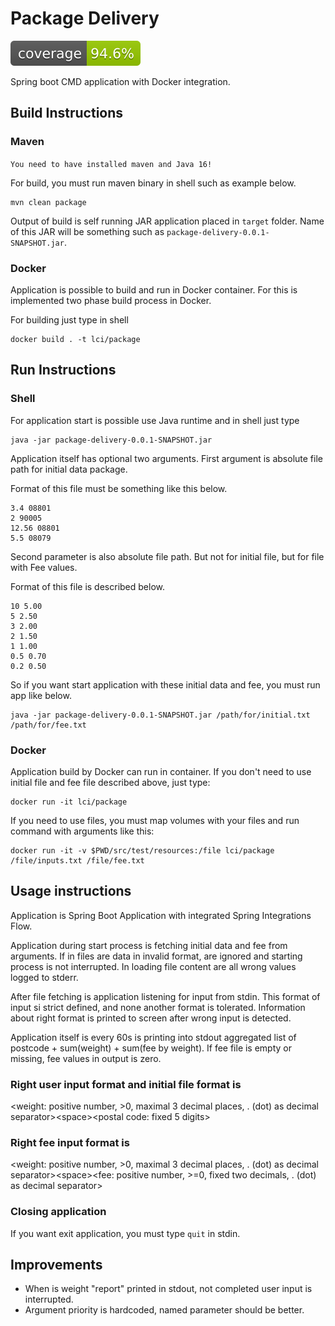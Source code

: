 # Package Delivery 

![Code Coverage](.github/badges/jacoco.svg )

Spring boot CMD application with Docker integration. 

## Build Instructions
### Maven

`You need to have installed maven and Java 16!`

For build, you must run maven binary in shell such as example below. 

```shell
mvn clean package
```

Output of build is self running JAR application placed in `target` folder. 
Name of this JAR will be something such as `package-delivery-0.0.1-SNAPSHOT.jar`.

### Docker

Application is possible to build and run in Docker container. For this is implemented two phase build
process in Docker.

For building just type in shell
```shell
docker build . -t lci/package
```

## Run Instructions
### Shell
For application start is possible use Java runtime and in shell just type

```shell
java -jar package-delivery-0.0.1-SNAPSHOT.jar
```

Application itself has optional two arguments. First argument is absolute file path for 
initial data package.

Format of this file must be something like this below.
```
3.4 08801
2 90005
12.56 08801
5.5 08079
```

Second parameter is also absolute file path. But not for initial file, but for file with 
Fee values.

Format of this file is described below.
```
10 5.00
5 2.50
3 2.00
2 1.50
1 1.00
0.5 0.70
0.2 0.50
```

So if you want start application with these initial data and fee, you must run app like below.
```shell
java -jar package-delivery-0.0.1-SNAPSHOT.jar /path/for/initial.txt /path/for/fee.txt
```

### Docker

Application build by Docker can run in container. If you don't need to use initial file and fee file 
described above, just type:
```shell
docker run -it lci/package
```

If you need to use files, you must map volumes with your files and run command with arguments like this:
```shell
docker run -it -v $PWD/src/test/resources:/file lci/package /file/inputs.txt /file/fee.txt
```

## Usage instructions

Application is Spring Boot Application with integrated Spring Integrations Flow.

Application during start process is fetching initial data and fee from arguments. If in files are data in invalid format, 
are ignored and starting process is not interrupted. In loading file content are all wrong values logged to stderr.

After file fetching is application listening for input from stdin. 
This format of input si strict defined, and none another format is tolerated. Information about right format is 
printed to screen after wrong input is detected.

Application itself is every 60s is printing into stdout aggregated list of postcode + sum(weight) + sum(fee by weight).
If fee file is empty or missing, fee values in output is zero.

### Right user input format and initial file format is
&lt;weight: positive number, &gt;0, maximal 3 decimal places, . (dot) as decimal
separator&gt;&lt;space&gt;&lt;postal code: fixed 5 digits&gt;

### Right fee input format is
&lt;weight: positive number, &gt;0, maximal 3 decimal places, . (dot) as decimal
separator&gt;&lt;space&gt;&lt;fee: positive number, &gt;=0, fixed two decimals, . (dot) as decimal separator&gt;

### Closing application
If you want exit application, you must type `quit` in stdin. 

## Improvements
* When is weight "report" printed in stdout, not completed user input is interrupted.
* Argument priority is hardcoded, named parameter should be better.
